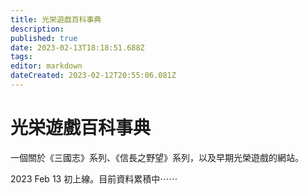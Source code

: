 ```yaml
---
title: 光栄遊戲百科事典
description: 
published: true
date: 2023-02-13T18:18:51.688Z
tags: 
editor: markdown
dateCreated: 2023-02-12T20:55:06.081Z
---
```


# 光栄遊戲百科事典

一個關於《三國志》系列、《信長之野望》系列，以及早期光榮遊戲的網站。

2023 Feb 13 初上線。目前資料累積中⋯⋯
